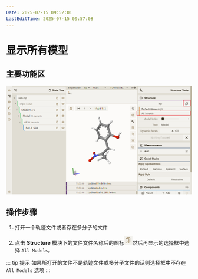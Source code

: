 ```yaml
---
Date: 2025-07-15 09:52:01
LastEditTime: 2025-07-15 09:57:08
---
```

# 显示所有模型

## 主要功能区

![show all models](./assets/show-all-models.png)

## 操作步骤

1. 打开一个轨迹文件或者存在多分子的文件

2. 点击 <b>Structure</b> 模块下的文件文件名称后的图标![icon](./assets/icon.png)然后再显示的选择框中选择 `All Models`。

::: tip 提示
如果所打开的文件不是轨迹文件或多分子文件的话则选择框中不存在 `All Models` 选项
:::



